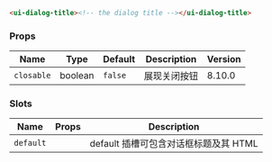```html
<ui-dialog-title><!-- the dialog title --></ui-dialog-title>
```

### Props

| Name       | Type    | Default | Description  | Version |
| ---------- | ------- | ------- | ------------ | ------- |
| `closable` | boolean | `false` | 展现关闭按钮 | 8.10.0  |

### Slots

| Name      | Props | Description                           |
| --------- | ----- | ------------------------------------- |
| `default` |       | default 插槽可包含对话框标题及其 HTML |
